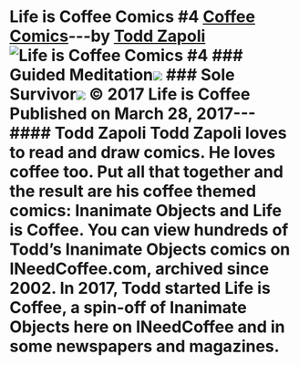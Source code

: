 # Life is Coffee Comics #4 [Coffee Comics](https://ineedcoffee.com/section/coffee-comics/)---by [Todd Zapoli](https://ineedcoffee.com/by/todd-zapoli/)![Life is Coffee Comics #4](https://ineedcoffee.com/images/posts/life-is-coffee-comics-4/life-is-coffee-640x400-new.jpg) ### Guided Meditation![](https://ineedcoffee.com/assets/Guided-Meditation.D7UT5kz4_Z1vUhuX.webp) ### Sole Survivor![](https://ineedcoffee.com/assets/Sole-Survivor.ZPbLXTm6_ZrqXTH.webp) © 2017 Life is Coffee Published on March 28, 2017--- #### Todd Zapoli Todd Zapoli loves to read and draw comics. He loves coffee too. Put all that together and the result are his coffee themed comics: Inanimate Objects and Life is Coffee. You can view hundreds of Todd’s Inanimate Objects comics on INeedCoffee.com, archived since 2002. In 2017, Todd started Life is Coffee, a spin-off of Inanimate Objects here on INeedCoffee and in some newspapers and magazines.
